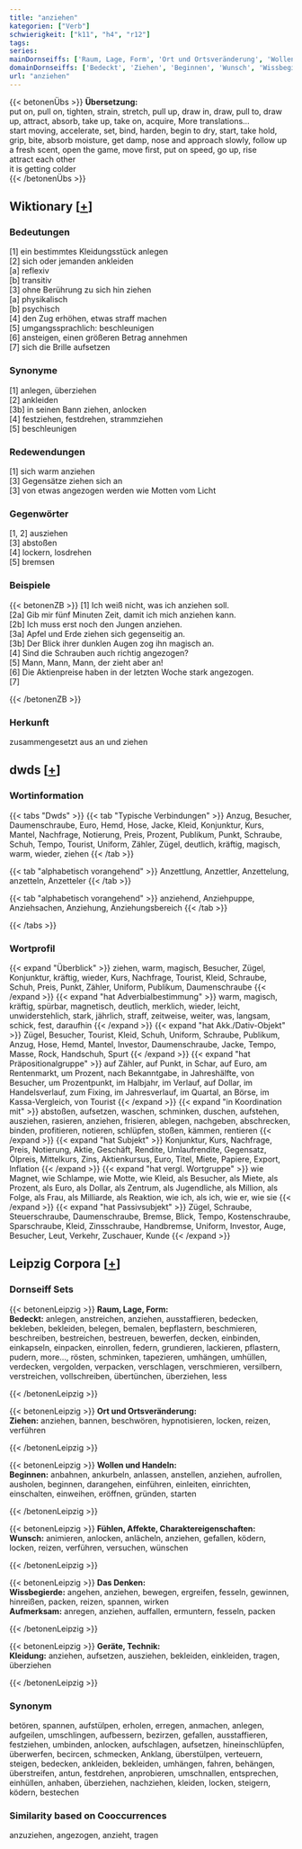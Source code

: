 ```yaml
---
title: "anziehen"
kategorien: ["Verb"]
schwierigkeit: ["k11", "h4", "r12"]
tags:
series:
mainDornseiffs: ['Raum, Lage, Form', 'Ort und Ortsveränderung', 'Wollen und Handeln', 'Fühlen, Affekte, Charaktereigenschaften', 'Das Denken', 'Geräte, Technik']
domainDornseiffs: ['Bedeckt', 'Ziehen', 'Beginnen', 'Wunsch', 'Wissbegierde', 'Aufmerksam', 'Kleidung']
url: "anziehen"
---
```


{{< betonenÜbs >}}
**Übersetzung:**  
put on, pull on, tighten, strain, stretch, pull up, draw in, draw, pull to, draw up, attract, absorb, take up, take on, acquire, More translations...  
start moving, accelerate, set, bind, harden, begin to dry, start, take hold, grip, bite, absorb moisture, get damp, nose and approach slowly, follow up a fresh scent, open the game, move first, put on speed, go  up, rise  
attract each other  
it is getting  colder  
{{< /betonenÜbs >}}

## Wiktionary [[+](https://de.wiktionary.org/wiki/anziehen)]

### Bedeutungen
[1] ein bestimmtes Kleidungsstück anlegen  
[2] sich oder jemanden ankleiden  
[a] reflexiv  
[b] transitiv  
[3] ohne Berührung zu sich hin ziehen  
[a] physikalisch  
[b] psychisch  
[4] den Zug erhöhen, etwas straff machen  
[5] umgangssprachlich: beschleunigen  
[6] ansteigen, einen größeren Betrag annehmen  
[7] sich die Brille aufsetzen  

### Synonyme
[1] anlegen, überziehen  
[2] ankleiden  
[3b] in seinen Bann ziehen, anlocken  
[4] festziehen, festdrehen, strammziehen  
[5] beschleunigen  

### Redewendungen
[1] sich warm anziehen  
[3] Gegensätze ziehen sich an  
[3] von etwas angezogen werden wie Motten vom Licht  

### Gegenwörter
[1, 2] ausziehen  
[3] abstoßen  
[4] lockern, losdrehen  
[5] bremsen  

### Beispiele
{{< betonenZB >}}
[1] Ich weiß nicht, was ich anziehen soll.  
[2a] Gib mir fünf Minuten Zeit, damit ich mich anziehen kann.  
[2b] Ich muss erst noch den Jungen anziehen.  
[3a] Apfel und Erde ziehen sich gegenseitig an.  
[3b] Der Blick ihrer dunklen Augen zog ihn magisch an.  
[4] Sind die Schrauben auch richtig angezogen?  
[5] Mann, Mann, Mann, der zieht aber an!  
[6] Die Aktienpreise haben in der letzten Woche stark angezogen.  
[7]  

{{< /betonenZB >}}
### Herkunft
zusammengesetzt aus an und ziehen  



## dwds [[+](https://www.dwds.de/wb/anziehen)]

### Wortinformation
{{< tabs "Dwds" >}}
{{< tab "Typische Verbindungen" >}}
Anzug, Besucher, Daumenschraube, Euro, Hemd, Hose, Jacke, Kleid, Konjunktur, Kurs, Mantel, Nachfrage, Notierung, Preis, Prozent, Publikum, Punkt, Schraube, Schuh, Tempo, Tourist, Uniform, Zähler, Zügel, deutlich, kräftig, magisch, warm, wieder, ziehen
{{< /tab >}}

{{< tab "alphabetisch vorangehend" >}}
Anzettlung, Anzettler, Anzettelung, anzetteln, Anzetteler
{{< /tab >}}

{{< tab "alphabetisch vorangehend" >}}
anziehend, Anziehpuppe, Anziehsachen, Anziehung, Anziehungsbereich
{{< /tab >}}

{{< /tabs >}}

### Wortprofil
{{< expand "Überblick" >}} ziehen, warm, magisch, Besucher, Zügel, Konjunktur, kräftig, wieder, Kurs, Nachfrage, Tourist, Kleid, Schraube, Schuh, Preis, Punkt, Zähler, Uniform, Publikum, Daumenschraube {{< /expand >}}
{{< expand "hat Adverbialbestimmung" >}} warm, magisch, kräftig, spürbar, magnetisch, deutlich, merklich, wieder, leicht, unwiderstehlich, stark, jährlich, straff, zeitweise, weiter, was, langsam, schick, fest, daraufhin {{< /expand >}}
{{< expand "hat Akk./Dativ-Objekt" >}} Zügel, Besucher, Tourist, Kleid, Schuh, Uniform, Schraube, Publikum, Anzug, Hose, Hemd, Mantel, Investor, Daumenschraube, Jacke, Tempo, Masse, Rock, Handschuh, Spurt {{< /expand >}}
{{< expand "hat Präpositionalgruppe" >}} auf Zähler, auf Punkt, in Schar, auf Euro, am Rentenmarkt, um Prozent, nach Bekanntgabe, in Jahreshälfte, von Besucher, um Prozentpunkt, im Halbjahr, im Verlauf, auf Dollar, im Handelsverlauf, zum Fixing, im Jahresverlauf, im Quartal, an Börse, im Kassa-Vergleich, von Tourist {{< /expand >}}
{{< expand "in Koordination mit" >}} abstoßen, aufsetzen, waschen, schminken, duschen, aufstehen, ausziehen, rasieren, anziehen, frisieren, ablegen, nachgeben, abschrecken, binden, profitieren, notieren, schlüpfen, stoßen, kämmen, rentieren {{< /expand >}}
{{< expand "hat Subjekt" >}} Konjunktur, Kurs, Nachfrage, Preis, Notierung, Aktie, Geschäft, Rendite, Umlaufrendite, Gegensatz, Ölpreis, Mittelkurs, Zins, Aktienkursus, Euro, Titel, Miete, Papiere, Export, Inflation {{< /expand >}}
{{< expand "hat vergl. Wortgruppe" >}} wie Magnet, wie Schlampe, wie Motte, wie Kleid, als Besucher, als Miete, als Prozent, als Euro, als Dollar, als Zentrum, als Jugendliche, als Million, als Folge, als Frau, als Milliarde, als Reaktion, wie ich, als ich, wie er, wie sie {{< /expand >}}
{{< expand "hat Passivsubjekt" >}} Zügel, Schraube, Steuerschraube, Daumenschraube, Bremse, Blick, Tempo, Kostenschraube, Sparschraube, Kleid, Zinsschraube, Handbremse, Uniform, Investor, Auge, Besucher, Leut, Verkehr, Zuschauer, Kunde {{< /expand >}}

## Leipzig Corpora [[+](https://corpora.uni-leipzig.de/en/res?word=anziehen&corpusId=deu_newscrawl-public_2018)]

### Dornseiff Sets
{{< betonenLeipzig >}}
**Raum, Lage, Form:**  
**Bedeckt:** anlegen, anstreichen, anziehen, ausstaffieren, bedecken, bekleben, bekleiden, belegen, bemalen, bepflastern, beschmieren, beschreiben, bestreichen, bestreuen, bewerfen, decken, einbinden, einkapseln, einpacken, einrollen, federn, grundieren, lackieren, pflastern, pudern, more..., rösten, schminken, tapezieren, umhängen, umhüllen, verdecken, vergolden, verpacken, verschlagen, verschmieren, versilbern, verstreichen, vollschreiben, übertünchen, überziehen, less  

{{< /betonenLeipzig >}}


{{< betonenLeipzig >}}
**Ort und Ortsveränderung:**  
**Ziehen:** anziehen, bannen, beschwören, hypnotisieren, locken, reizen, verführen  

{{< /betonenLeipzig >}}


{{< betonenLeipzig >}}
**Wollen und Handeln:**  
**Beginnen:** anbahnen, ankurbeln, anlassen, anstellen, anziehen, aufrollen, ausholen, beginnen, darangehen, einführen, einleiten, einrichten, einschalten, einweihen, eröffnen, gründen, starten  

{{< /betonenLeipzig >}}


{{< betonenLeipzig >}}
**Fühlen, Affekte, Charaktereigenschaften:**  
**Wunsch:** animieren, anlocken, anlächeln, anziehen, gefallen, ködern, locken, reizen, verführen, versuchen, wünschen  

{{< /betonenLeipzig >}}


{{< betonenLeipzig >}}
**Das Denken:**  
**Wissbegierde:** angehen, anziehen, bewegen, ergreifen, fesseln, gewinnen, hinreißen, packen, reizen, spannen, wirken  
**Aufmerksam:** anregen, anziehen, auffallen, ermuntern, fesseln, packen  

{{< /betonenLeipzig >}}


{{< betonenLeipzig >}}
**Geräte, Technik:**  
**Kleidung:** anziehen, aufsetzen, ausziehen, bekleiden, einkleiden, tragen, überziehen  

{{< /betonenLeipzig >}}

### Synonym
betören, spannen, aufstülpen, erholen, erregen, anmachen, anlegen, aufgeilen, umschlingen, aufbessern, bezirzen, gefallen, ausstaffieren, festziehen, umbinden, anlocken, aufschlagen, aufsetzen, hineinschlüpfen, überwerfen, becircen, schmecken, Anklang, überstülpen, verteuern, steigen, bedecken, ankleiden, bekleiden, umhängen, fahren, behängen, überstreifen, antun, festdrehen, anprobieren, umschnallen, entsprechen, einhüllen, anhaben, überziehen, nachziehen, kleiden, locken, steigern, ködern, bestechen


### Similarity based on Cooccurrences
anzuziehen, angezogen, anzieht, tragen

